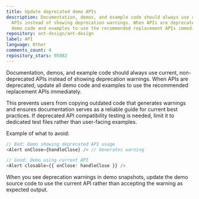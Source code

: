 ```yaml
---
title: Update deprecated demo APIs
description: Documentation, demos, and example code should always use current, non-deprecated
  APIs instead of showing deprecation warnings. When APIs are deprecated, update all
  demo code and examples to use the recommended replacement APIs immediately.
repository: ant-design/ant-design
label: API
language: Other
comments_count: 4
repository_stars: 95882
---
```


Documentation, demos, and example code should always use current, non-deprecated APIs instead of showing deprecation warnings. When APIs are deprecated, update all demo code and examples to use the recommended replacement APIs immediately.

This prevents users from copying outdated code that generates warnings and ensures documentation serves as a reliable guide for current best practices. If deprecated API compatibility testing is needed, limit it to dedicated test files rather than user-facing examples.

Example of what to avoid:
```typescript
// Bad: Demo showing deprecated API usage
<Alert onClose={handleClose} /> // Generates warning

// Good: Demo using current API
<Alert closable={{ onClose: handleClose }} />
```

When you see deprecation warnings in demo snapshots, update the demo source code to use the current API rather than accepting the warning as expected output.